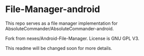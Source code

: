 # File-Manager-android

This repo serves as a file manager implementation for AbsoluteCommander/AbsoluteCommander-android.

Fork from nexes/Android-File-Manager.
License is GNU GPL V3.

This readme will be changed soon for more details.
